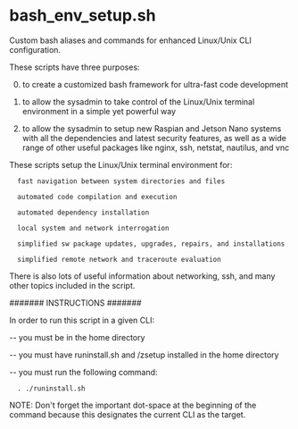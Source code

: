# bash_env_setup.sh
Custom bash aliases and commands for enhanced Linux/Unix CLI configuration.

These scripts have three purposes:

0. to create a customized bash framework for ultra-fast code development


1. to allow the sysadmin to take control of the Linux/Unix terminal environment in a simple yet powerful way

2. to allow the sysadmin to setup new Raspian and Jetson Nano systems with all the dependencies and latest security features, as well as a wide range of other useful packages like nginx, ssh, netstat, nautilus, and vnc

These scripts setup the Linux/Unix terminal environment for:

      fast navigation between system directories and files

      automated code compilation and execution

      automated dependency installation

      local system and network interrogation

      simplified sw package updates, upgrades, repairs, and installations

      simplified remote network and traceroute evaluation

There is also lots of useful information about networking, ssh, and many other topics included in the script.

####### INSTRUCTIONS #######

In order to run this script in a given CLI:

-- you must be in the home directory

-- you must have runinstall.sh and /zsetup installed in the home directory

-- you must run the following command:

      . ./runinstall.sh

NOTE: Don't forget the important dot-space at the beginning of the command because this designates the current CLI as the target.
